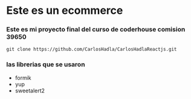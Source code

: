 # Este es un ecommerce

### Este es mi proyecto final del curso de coderhouse comision 39650

```
git clone https://github.com/CarlosHadla/CarlosHadlaReactjs.git
```

### las librerias que se usaron

- formik
- yup
- sweetalert2
